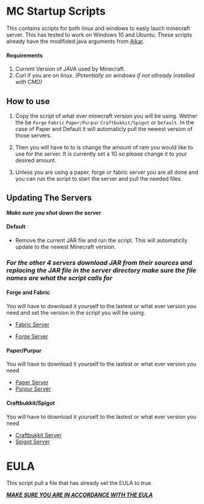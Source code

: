# MC Startup Scripts

This contains scripts for both linux and windows to easly lauch minecraft server. This has tested to work on Windows 10 and Ubuntu. These scripts already have the modifided java arguments from [Aikar](https://aikar.co/2018/07/02/tuning-the-jvm-g1gc-garbage-collector-flags-for-minecraft/).

#### Requirements

1. Current Version of JAVA used by Minecraft.
2. Curl if you are on linux. *(Potentially on windows if not allready installed with CMD)*

## How to use

1. Copy the script of what ever minecraft version you will be using. Wether the be ```Forge``` ```Fabric``` ```Paper/Purpur``` ```Craftbukkit/Spigot``` or ```Default```. In the case of Paper and Default it will automaticly pull the newest version of those servers. 

2. Then you will have to to is change the amount of ram you would like to use for the server. It is currently set a 1G so please change it to your desired amount.

3. Unless you are using a paper, forge or fabric server you are all done and you can run the script to start the server and pull the needed files.
 
## Updating The Servers

***Make sure you shut down the server***

#### **Default**

- Remove the current JAR file and run the script. This will automaticlly update to the newest Minecraft version.


### _For the other 4 servers download JAR from their sources and replacing the JAR file in the server directory make sure the file names are what the script calls for_


#### **Forge and Fabric** 

You will have to download it yourself to the lastest or what ever version you need and set the version in the script you will be using. 

  - [Fabric Server](https://fabricmc.net/use/?page=server)

  - [Forge Server](https://files.minecraftforge.net/net/minecraftforge/forge/)


#### **Paper/Purpur**

You will have to download it yourself to the lastest or what ever version you need

  - [Paper Server](https://papermc.io/downloads)
  - [Purpur Server](https://purpurmc.org/downloads)

#### **Craftbukkit/Spigot**

You will have to download it yourself to the lastest or what ever version you need

  - [Craftbukkit Server](https://getbukkit.org/download/craftbukkit) 
  - [Spigot Server](https://getbukkit.org/download/spigot)

# EULA
This script pull a file that has already set the EULA to true. 

[__*MAKE SURE YOU ARE IN ACCORDANCE WITH THE EULA*__](https://www.minecraft.net/en-us/eula)